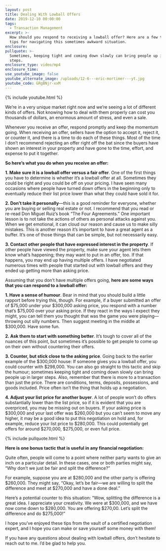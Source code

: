 ```yaml
---
layout: post
title: Dealing With Lowball Offers
date: 2019-12-10 00:00:00
tags:
  - Transaction Management
excerpt: >-
  How should you respond to receiving a lowball offer? Here are a few tricks and
  tips for navigating this sometimes awkward situation.
enclosure:
pullquote: >-
  Sometimes, keeping tight and coming down slowly can bring people up in larger
  steps.
enclosure_type: video/mp4
enclosure_time:
use_youtube_image: false
youtube_alternate_image: /uploads/12-6---eric-mortimer---yt.jpg
youtube_code: GRgBNjr-xxM
---
```


{% include youtube.html %}

We’re in a very unique market right now and we’re seeing a lot of different kinds of offers. Not knowing how to deal with them properly can cost you thousands of dollars, an enormous amount of stress, and even a sale.

Whenever you receive an offer, respond promptly and keep the momentum going. When receiving an offer, sellers have the option to accept it, reject it, or counter it, and there is a time to do each of these things. Most of the time I don’t recommend rejecting an offer right off the bat since the buyers have shown an interest in your property and have gone to the time, effort, and expense to put it together.

**So here’s what you do when you receive an offer:**

**1\. Make sure it is a lowball offer versus a fair offer**. One of the first things you have to determine is whether it’s a lowball offer at all. Sometimes they could be right and you could be off on your pricing. I have seen many occasions where people have turned down offers in the beginning only to eventually reduce their list price lower than what they could have sold it for.

**2\. Don’t take it personally**—this is a good reminder for everyone, whether you are buying or selling real estate or not. I recommend that you read or re-read Don Miguel Ruiz’s book “The Four Agreements.” One important lesson is to not take the actions of others as personal attacks against you. When we get emotional, it can cloud our reason and cause us to make silly mistakes. This is another reason it’s important to have a great agent as a buffer. It’s one of those things that can be simple, but not necessarily easy.

**3\. Contact other people that have expressed interest in the property**. If other people have viewed the property, make sure your agent lets them know what’s happening; they may want to put in an offer, too. If that happens, you may end up having multiple offers. I have negotiated numerous times with people that started out with lowball offers and they ended up getting more than asking price.

Assuming that you don’t have multiple offers going, **here are some ways that you can respond to a lowball offer:**

**1\. Have a sense of humour**. Bear in mind that you should build a little rapport before trying this, though. For example, if a buyer submitted an offer of $75,000 under your $300,000 asking price, you respond with a number that’s $75,000 over your asking price. If they react in the ways I expect they might, you can tell them you thought that was the game you were playing—throwing out silly numbers. Then suggest meeting in the middle at $300,000. Have some fun.

**2\. Ask them to start with something better**. It’s tough to cover all of the nuances of this point, but sometimes it’s possible to get people to come up on their own without countering their offers.

**3\. Counter, but stick close to the asking price**. Going back to the earlier example of the $300,000 house: If someone gives you a lowball offer, you could counter with $298,000. You can also go straight to this tactic and skip the humour; sometimes keeping tight and coming down slowly can bring people up in larger steps. Also, remember that there is more to a transaction than just the price. There are conditions, terms, deposits, possessions, and goods included. Price often isn’t the thing that holds up a negotiation.

**4\. Adjust your list price for another buyer**. A lot of people won’t do offers substantially lower than the list price, so if it is evident that you are overpriced, you may be missing out on buyers. If your asking price is $300,000 and your last offer was $260,000 but you can’t seem to move any higher, it may be a good idea to put this negotiation on hold and, for example, reduce your list price to $280,000. This could potentially get offers for around $270,000, $275,000, or even full price.

{% include pullquote.html %}

**Here is one bonus tactic that is useful in any financial negotiation:**

Quite often, people will come to a point where neither party wants to give an inch on a particular detail. In these cases, one or both parties might say, “Why don’t we just be fair and split the difference?”

For example, suppose you are at $280,000 and the other party is offering $260,000. They might say, “Okay, let’s be fair—we are willing to split the difference and meet at $270,000 and have a done deal.”

Here’s a potential counter to this situation: “Wow, splitting the difference is a great idea. I appreciate your creativity. We were at $300,000, and we have now come down to $280,000. You are offering $270,00. Let’s split the difference and do $275,000\!”

I hope you’ve enjoyed these tips from the vault of a certified negotiation expert, and I hope you can make or save yourself some money with them\!

If you have any questions about dealing with lowball offers, don’t hesitate to reach out to me. I’d be glad to help you.